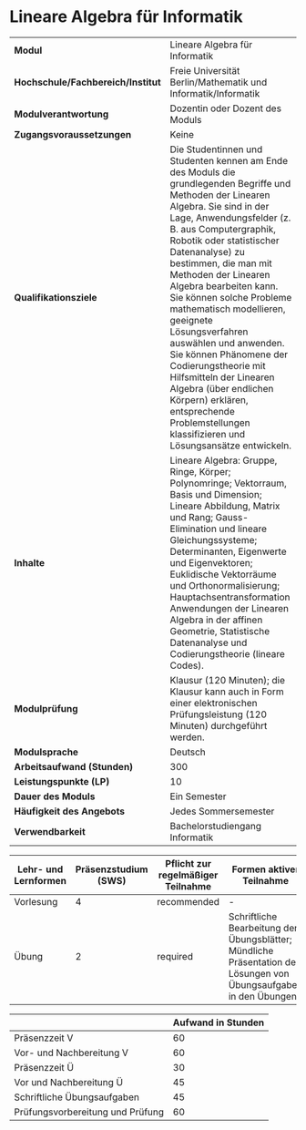 # Lineare Algebra für Informatik
|                                    |   |
|------------------------------------|---|
|**Modul**                           | Lineare Algebra für Informatik |
|**Hochschule/Fachbereich/Institut** | Freie Universität Berlin/Mathematik und Informatik/Informatik |
|**Modulverantwortung**              | Dozentin oder Dozent des Moduls |
|**Zugangsvoraussetzungen**          | Keine |
|**Qualifikationsziele**             | Die Studentinnen und Studenten kennen am Ende des Moduls die grundlegenden Begriffe und Methoden der Linearen Algebra. Sie sind in der Lage, Anwendungsfelder (z. B. aus Computergraphik, Robotik oder statistischer Datenanalyse) zu bestimmen, die man mit Methoden der Linearen Algebra bearbeiten kann. Sie können solche Probleme mathematisch modellieren, geeignete Lösungsverfahren auswählen und anwenden. Sie können Phänomene der Codierungstheorie mit Hilfsmitteln der Linearen Algebra (über endlichen Körpern) erklären, entsprechende Problemstellungen klassifizieren und Lösungsansätze entwickeln. |
|**Inhalte**                         | Lineare Algebra: Gruppe, Ringe, Körper; Polynomringe; Vektorraum, Basis und Dimension; Lineare Abbildung, Matrix und Rang; Gauss-Elimination und lineare Gleichungssysteme; Determinanten, Eigenwerte und Eigenvektoren; Euklidische Vektorräume und Orthonormalisierung; Hauptachsentransformation Anwendungen der Linearen Algebra in der affinen Geometrie, Statistische Datenanalyse und Codierungstheorie (lineare Codes). |
|**Modulprüfung**                    | Klausur (120 Minuten); die Klausur kann auch in Form einer elektronischen Prüfungsleistung (120 Minuten) durchgeführt werden. |
|**Modulsprache**                    | Deutsch |
|**Arbeitsaufwand (Stunden)**        | 300 |
|**Leistungspunkte (LP)**            | 10 |
|**Dauer des Moduls**                | Ein Semester |
|**Häufigkeit des Angebots**         | Jedes Sommersemester |
|**Verwendbarkeit**                  | Bachelorstudiengang Informatik |

| Lehr- und Lernformen | Präsenzstudium <br> (SWS) | Pflicht zur regelmäßiger Teilnahme | Formen aktiver Teilnahme |
| ---------------------|---------------------------|------------------------------------|------------------------- |
| Vorlesung            | 4                         | recommended                        | -                        |
| Übung                | 2                         | required                           | Schriftliche Bearbeitung der Übungsblätter; Mündliche Präsentation der Lösungen von Übungsaufgaben in den Übungen |

|   | Aufwand in Stunden |
| - |--------------------|
| Präsenzzeit V                            | 60    |
| Vor- und Nachbereitung V                 | 60    |
| Präsenzzeit Ü                            | 30    |
| Vor und Nachbereitung Ü                  | 45    |
| Schriftliche Übungsaufgaben              | 45    |
| Prüfungsvorbereitung und Prüfung         | 60    |
